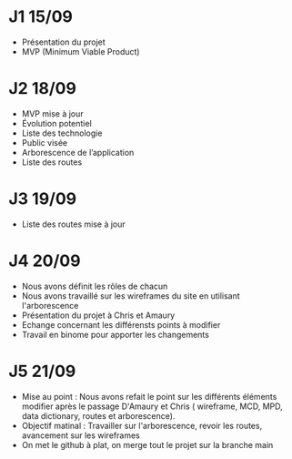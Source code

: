 # J1 15/09

- Présentation du projet
- MVP (Minimum Viable Product)

# J2 18/09

- MVP mise à jour
- Évolution potentiel
- Liste des technologie
- Public visée
- Arborescence de l’application
- Liste des routes

# J3 19/09

- Liste des routes mise à jour

# J4 20/09

- Nous avons définit les rôles de chacun
- Nous avons travaillé sur les wireframes du site en utilisant l'arborescence 
- Présentation du projet à Chris et Amaury
- Echange concernant les différensts points à modifier 
- Travail en binome pour apporter les changements

# J5 21/09

- Mise au point : Nous avons refait le point sur les différents éléments modifier après le passage D'Amaury et Chris ( wireframe, MCD, MPD, data dictionary, routes et arborescence).
- Objectif matinal : Travailler sur l'arborescence, revoir les routes, avancement sur les wireframes
- On met le github à plat, on merge tout le projet sur la branche main